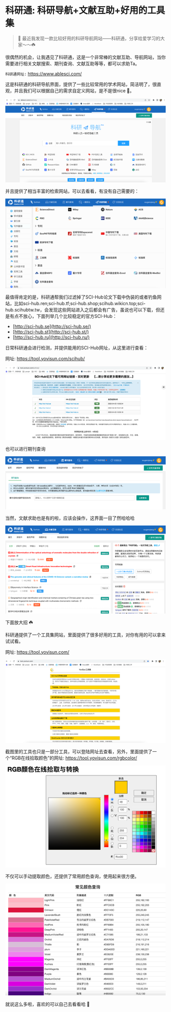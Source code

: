# 科研通: 科研导航+文献互助+好用的工具集

> 🌾 最近我发现一款比较好用的科研导航网站——科研通，分享给爱学习的大家～～☘️

很偶然的机会，让我遇见了科研通，这是一个非常棒的文献互助、导航网站，当你需要进行相关文献搜索、期刊查询、文献互助等等，都可以求助Ta。

`科研通网址:` https://www.ablesci.com/

这是科研通的科研导航界面，提供了一些比较常用的学术网站，简洁明了，很直观，并且我们可以根据自己的需求自定义网站，是不是很nice 🌹。

![](../images/20220403-01-科研通主页面.png)

并且提供了相当丰富的检索网站，可以去看看，有没有自己需要的：

![](../images/20220403-02-科研通通用检索.png)

最值得肯定的是，科研通帮我们过滤掉了SCI-Hub论文下载中伪装的或者钓鱼网站，比如sci-hub.ren;sci-hub.tf;sci-hub.shop;scihub.wikicn.top;sci-hub.scihubtw.tw，会发现这些网站进入之后都会有广告，虽说也可以下载，但还是有点不放心，下面列举几个比较稳定的官方SCI-Hub：

* [http://sci-hub.se](http://sci-hub.se/)
* [http://sci-hub.st](http://sci-hub.st/)
* [http://sci-hub.ru](http://sci-hub.ru/)

日常科研通会进行检测，并提供能用的SCI-Hub网址，从这里进行查看：

网址: https://tool.yovisun.com/scihub/

![](../images/20220403-03-科研通SCI-Hub查看.png)

也可以进行期刊查询

![](../images/20220403-04-科研通期刊查询.png)

当然，文献求助也是有的啦，应该会操作，这界面一目了然哈哈哈

![](../images/20220403-05-科研通文献求助.png)

下面放大招 ☘️

科研通提供了一个工具集网站，里面提供了很多好用的工具，对你有用的可以拿来试试看。

网址: https://tool.yovisun.com/

![](../images/20220403-06-科研通工具集.png)

截图里的工具也只是一部分工具，可以登陆网址去查看，另外，里面提供了一个“RGB在线拾取颜色”的网址: https://tool.yovisun.com/rgbcolor/ 

![](../images/20220403-07-科研通RGB.png)

不仅可以手动提取颜色，还提供了常用颜色查询，使用起来很方便。

![](../images/20220403-08-科研通RGB颜色查询.png)

就说这么多啦，喜欢的可以自己去看看哈 🌾